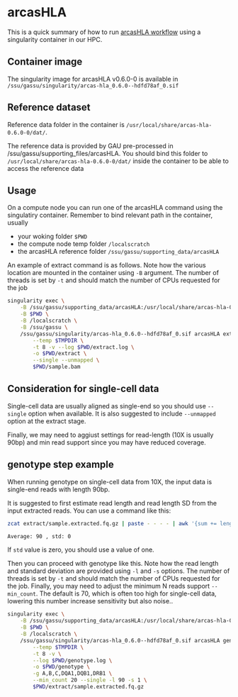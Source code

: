# arcasHLA

This is a quick summary of how to run [arcasHLA workflow](https://github.com/RabadanLab/arcasHLA) using a singularity container in our HPC.

## Container image

The singularity image for arcasHLA v0.6.0-0 is available in `/ssu/gassu/singularity/arcas-hla_0.6.0--hdfd78af_0.sif`

## Reference dataset

Reference data folder in the container is `/usr/local/share/arcas-hla-0.6.0-0/dat/`.

The reference data is provided by GAU pre-processed in /ssu/gassu/supporting_files/arcasHLA. You should bind this folder to `/usr/local/share/arcas-hla-0.6.0-0/dat/` inside the container to be able to access the reference data

## Usage 

On a compute node you can run one of the arcasHLA command using the singulatiry container. Remember to bind relevant path in the container, usually

- your woking folder `$PWD`
- the compute node temp folder `/localscratch`
- the arcasHLA reference folder `/ssu/gassu/supporting_data/arcasHLA`

An example of extract command is as follows. Note how the various location are mounted in the container using `-B` argument. The number of threads is set by `-t` and should match the number of CPUs requested for the job

```bash
singularity exec \
    -B /ssu/gassu/supporting_data/arcasHLA:/usr/local/share/arcas-hla-0.6.0-0/dat/ \
    -B $PWD \
    -B /localscratch \
    -B /ssu/gassu \
    /ssu/gassu/singularity/arcas-hla_0.6.0--hdfd78af_0.sif arcasHLA extract \
        --temp $TMPDIR \
        -t 8 -v --log $PWD/extract.log \
        -o $PWD/extract \
        --single --unmapped \
        $PWD/sample.bam
```

## Consideration for single-cell data

Single-cell data are usually aligned as single-end so you should use `--single` option when available. It is also suggested to include `--unmapped` option at the extract stage.

Finally, we may need to aggiust settings for read-length (10X is usually 90bp) and min read support since you may have reduced coverage.

## genotype step example

When running genotype on single-cell data from 10X, the input data is single-end reads with length 90bp. 

It is suggested to first estimate read length and read length SD from the input extracted reads. You can use a command like this:

```bash
zcat extract/sample.extracted.fq.gz | paste - - - - | awk '{sum += length($2); sumsq += (length($2))^2}; END {print "Average:", sum/NR, "; std:", sqrt((sumsq-((sum^2)/NR))/NR)}'

Average: 90 , std: 0
```

If `std` value is zero, you should use a value of one.

Then you can proceed with genotype like this. Note how the read length and standard deviation are provided using `-l` and `-s` options. The number of threads is set by `-t` and should match the number of CPUs requested for the job. Finally, you may need to adjust the minimum N reads support `--min_count`. The default is 70, which is often too high for single-cell data, lowering this number increase sensitivity but also noise..

```bash
singularity exec \
    -B /ssu/gassu/supporting_data/arcasHLA:/usr/local/share/arcas-hla-0.6.0-0/dat/ \
    -B $PWD \
    -B /localscratch \
    /ssu/gassu/singularity/arcas-hla_0.6.0--hdfd78af_0.sif arcasHLA genotype \
        --temp $TMPDIR \
        -t 8 -v \
        --log $PWD/genotype.log \
        -o $PWD/genotype \
        -g A,B,C,DQA1,DQB1,DRB1 \
        --min_count 20 --single -l 90 -s 1 \
        $PWD/extract/sample.extracted.fq.gz
```
